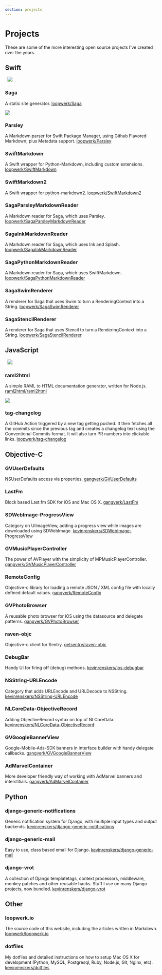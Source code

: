 ```yaml
---
section: projects
---
```


# Projects
These are some of the more interesting open source projects I've created over the years.


## Swift
&nbsp;
[![](saga-social-image.png)](https://github.com/loopwerk/Saga)
### Saga
A static site generator.
[loopwerk/Saga](https://github.com/loopwerk/Saga)

[![](parsley-social-image.png)](https://github.com/loopwerk/Parsley)
### Parsley
A Markdown parser for Swift Package Manager, using Github Flavored Markdown, plus Metadata support.
[loopwerk/Parsley](https://github.com/loopwerk/Parsley)

### SwiftMarkdown
A Swift wrapper for Python-Markdown, including custom extensions.
[loopwerk/SwiftMarkdown](https://github.com/loopwerk/SwiftMarkdown)

### SwiftMarkdown2
A Swift wrapper for python-markdown2.
[loopwerk/SwiftMarkdown2](https://github.com/loopwerk/SwiftMarkdown2)

### SagaParsleyMarkdownReader
A Markdown reader for Saga, which uses Parsley.
[loopwerk/SagaParsleyMarkdownReader](https://github.com/loopwerk/SagaParsleyMarkdownReader)

### SagaInkMarkdownReader
A Markdown reader for Saga, which uses Ink and Splash.
[loopwerk/SagaInkMarkdownReader](https://github.com/loopwerk/SagaInkMarkdownReader)

### SagaPythonMarkdownReader
A Markdown reader for Saga, which uses SwiftMarkdown.
[loopwerk/SagaPythonMarkdownReader](https://github.com/loopwerk/SagaPythonMarkdownReader)

### SagaSwimRenderer
A renderer for Saga that uses Swim to turn a RenderingContext into a String.
[loopwerk/SagaSwimRenderer](https://github.com/loopwerk/SagaSwimRenderer)

### SagaStencilRenderer
A renderer for Saga that uses Stencil to turn a RenderingContext into a String.
[loopwerk/SagaStencilRenderer](https://github.com/loopwerk/SagaStencilRenderer)


## JavaScript
&nbsp;
[![](raml2html-social-image.png)](https://github.com/raml2html/raml2html)
### raml2html
A simple RAML to HTML documentation generator, written for Node.js.
[raml2html/raml2html](https://github.com/raml2html/raml2html)

[![](tag-changelog-social-image.png)](https://github.com/loopwerk/tag-changelog)
### tag-changelog
A GitHub Action triggered by a new tag getting pushed. It then fetches all the commits since the previous tag and creates a changelog text using the Conventional Commits format. It will also turn PR numbers into clickable links.
[loopwerk/tag-changelog](https://github.com/loopwerk/tag-changelog)


## Objective-C

### GVUserDefaults
NSUserDefaults access via properties.
[gangverk/GVUserDefaults](https://github.com/gangverk/GVUserDefaults)

### LastFm
Block based Last.fm SDK for iOS and Mac OS X.
[gangverk/LastFm](https://github.com/gangverk/LastFm)

### SDWebImage-ProgressView
Category on UIImageView, adding a progress view while images are downloaded using SDWebImage.
[kevinrenskers/SDWebImage-ProgressView](https://github.com/kevinrenskers/SDWebImage-ProgressView)

### GVMusicPlayerController
The power of AVPlayer with the simplicity of MPMusicPlayerController.
[gangverk/GVMusicPlayerController](https://github.com/gangverk/GVMusicPlayerController)

### RemoteConfig
Objective-c library for loading a remote JSON / XML config file with locally defined default values.
[gangverk/RemoteConfig](https://github.com/gangverk/RemoteConfig)

### GVPhotoBrowser
A reusable photo browser for iOS using the datasource and delegate patterns.
[gangverk/GVPhotoBrowser](https://github.com/gangverk/GVPhotoBrowser)

### raven-objc
Objective-c client for Sentry.
[getsentry/raven-objc](https://github.com/getsentry/raven-objc)

### DebugBar
Handy UI for firing off (debug) methods.
[kevinrenskers/ios-debugbar](https://github.com/kevinrenskers/ios-debugbar)

### NSString-URLEncode
Category that adds URLEncode and URLDecode to NSString.
[kevinrenskers/NSString-URLEncode](https://github.com/kevinrenskers/NSString-URLEncode)

### NLCoreData-ObjectiveRecord
Adding ObjectiveRecord syntax on top of NLCoreData.
[kevinrenskers/NLCoreData-ObjectiveRecord](https://github.com/kevinrenskers/NLCoreData-ObjectiveRecord)

### GVGoogleBannerView
Google-Mobile-Ads-SDK banners in interface builder with handy delegate callbacks.
[gangverk/GVGoogleBannerView](https://github.com/gangverk/GVGoogleBannerView)

### AdMarvelContainer
More developer friendly way of working with AdMarvel banners and interstitials.
[gangverk/AdMarvelContainer](https://github.com/gangverk/AdMarvelContainer)


## Python

### django-generic-notifications
Generic notification system for Django, with multiple input types and output backends.
[kevinrenskers/django-generic-notifications](https://github.com/kevinrenskers/django-generic-notifications)

### django-generic-mail
Easy to use, class based email for Django.
[kevinrenskers/django-generic-mail](https://github.com/kevinrenskers/django-generic-mail)

### django-vrot
A collection of Django templatetags, context processors, middleware, monkey patches and other reusable hacks. 
Stuff I use on many Django projects, now bundled.
[kevinrenskers/django-vrot](https://github.com/kevinrenskers/django-vrot)


## Other

### loopwerk.io
The source code of this website, including the articles written in Markdown.
[loopwerk/loopwerk.io](https://github.com/loopwerk/loopwerk.io)

### dotfiles
My dotfiles and detailed instructions on how to setup Mac OS X for development (Python, MySQL, Postgresql, Ruby, Node.js, Git, Nginx, etc).
[kevinrenskers/dotfiles](https://github.com/kevinrenskers/dotfiles)
